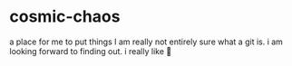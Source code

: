 # cosmic-chaos
a place for me to put things
I am really not entirely sure what a git is. i am looking forward to finding out. i really like 🌸

